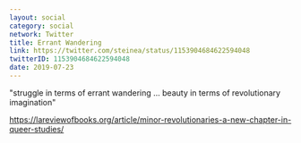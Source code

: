 ```yaml
---
layout: social
category: social
network: Twitter
title: Errant Wandering
link: https://twitter.com/steinea/status/1153904684622594048
twitterID: 1153904684622594048
date: 2019-07-23
---
```


"struggle in terms of errant wandering ... beauty in terms of revolutionary imagination"

<https://lareviewofbooks.org/article/minor-revolutionaries-a-new-chapter-in-queer-studies/>
